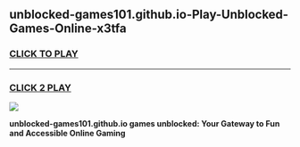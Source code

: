 
## unblocked-games101.github.io-Play-Unblocked-Games-Online-x3tfa
<h3>
<a href="https://premium76.site?title=unblocked-games101.github.io&ref=25A">CLICK TO PLAY</a></h3>
<hr>

<h3>
<a href="https://premium76.site?title=unblocked-games101.github.io&ref=25A">CLICK 2 PLAY</a>
  
</h3>

<a href="https://premium76.site?title=unblocked-games101.github.io&ref=25A"><img src="https://clearcache.store/games.png"></a>


**unblocked-games101.github.io games unblocked: Your Gateway to Fun and Accessible Online Gaming**
